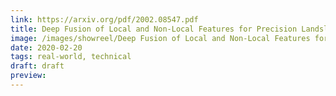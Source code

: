 ```yaml
---
link: https://arxiv.org/pdf/2002.08547.pdf
title: Deep Fusion of Local and Non-Local Features for Precision Landslide Recognition
image: /images/showreel/Deep Fusion of Local and Non-Local Features for Precision Landslide Recognition.jpg
date: 2020-02-20
tags: real-world, technical
draft: draft
preview:
---
```



